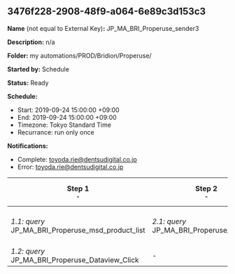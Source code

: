 ## 3476f228-2908-48f9-a064-6e89c3d153c3

**Name** (not equal to External Key)**:** JP_MA_BRI_Properuse_sender3

**Description:** n/a

**Folder:** my automations/PROD/Bridion/Properuse/

**Started by:** Schedule

**Status:** Ready

**Schedule:**

* Start: 2019-09-24 15:00:00 +09:00
* End: 2019-09-24 15:00:00 +09:00
* Timezone: Tokyo Standard Time
* Recurrance: run only once

**Notifications:**

* Complete: toyoda.rie@dentsudigital.co.jp
* Error: toyoda.rie@dentsudigital.co.jp

| Step 1<br>_<small>-</small>_ | Step 2<br>_<small>-</small>_ | Step 3<br>_<small>-</small>_ | Step 4<br>_<small>-</small>_ | Step 5<br>_<small>-</small>_ |
| --- | --- | --- | --- | --- |
| _1.1: query_<br>JP_MA_BRI_Properuse_msd_product_list | _2.1: query_<br>JP_MA_BRI_Properuse_LinkClick | _3.1: query_<br>JP_MA_BRI_Properuse_sender3_1 | _4.1: wait_<br>04:00 午後 | _5.1: emailSend_<br>JP_MA_BRI_Properuse_sender3_1 |
| _1.2: query_<br>JP_MA_BRI_Properuse_Dataview_Click | - | _3.2: query_<br>JP_MA_BRI_Properuse_sender3_2 | - | _5.2: emailSend_<br>JP_MA_BRI_Properuse_sender3_2 |
